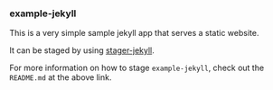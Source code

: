 ### example-jekyll

This is a very simple sample jekyll app that serves a static website.

It can be staged by using [stager-jekyll](https://github.com/apcera/continuum-sample-apps/tree/master/stager-jekyll).

For more information on how to stage `example-jekyll`, check out the `README.md` at the above link.
